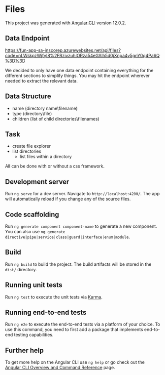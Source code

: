 # Files

This project was generated with [Angular CLI](https://github.com/angular/angular-cli) version 12.0.2.

## Data Endpoint
https://fun-app-sa-inscorep.azurewebsites.net/api/files?code=nLWskpzWjfyI8%2FRzivzuhIORza54eGAlh5d0jXnpa4y5gnY0q4Pa6Q%3D%3D

We decided to only have one data endpoint containing everything for the different sections to simplify things. 
You may hit the endpoint wherever needed to extract the relevant data.

## Data Structure

- name (directory name\filename)
- type (directory\file)
- children (list of child directories\filenames)

## Task
- create file explorer
- list directories
  - list files within a directory

All can be done with or without a css framework.

## Development server

Run `ng serve` for a dev server. Navigate to `http://localhost:4200/`. The app will automatically reload if you change any of the source files.

## Code scaffolding

Run `ng generate component component-name` to generate a new component. You can also use `ng generate directive|pipe|service|class|guard|interface|enum|module`.

## Build

Run `ng build` to build the project. The build artifacts will be stored in the `dist/` directory.

## Running unit tests

Run `ng test` to execute the unit tests via [Karma](https://karma-runner.github.io).

## Running end-to-end tests

Run `ng e2e` to execute the end-to-end tests via a platform of your choice. To use this command, you need to first add a package that implements end-to-end testing capabilities.

## Further help

To get more help on the Angular CLI use `ng help` or go check out the [Angular CLI Overview and Command Reference](https://angular.io/cli) page.
